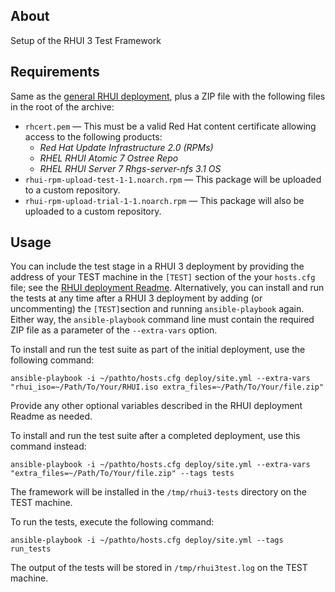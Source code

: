 About
---------------
Setup of the RHUI 3 Test Framework

Requirements
---------------
Same as the [general RHUI deployment](https://github.com/RedHatQE/rhui3-automation/blob/master/deploy/README.md), plus a ZIP file with the following files in the root of the archive:
* `rhcert.pem` — This must be a valid Red Hat content certificate allowing access to the following products:
  * _Red Hat Update Infrastructure 2.0 (RPMs)_
  * _RHEL RHUI Atomic 7 Ostree Repo_
  * _RHEL RHUI Server 7 Rhgs-server-nfs 3.1 OS_
* `rhui-rpm-upload-test-1-1.noarch.rpm` — This package will be uploaded to a custom repository.
* `rhui-rpm-upload-trial-1-1.noarch.rpm` — This package will also be uploaded to a custom repository.

Usage
--------
You can include the test stage in a RHUI 3 deployment by providing the address of your TEST machine in the `[TEST]` section of the your `hosts.cfg` file; see the [RHUI deployment Readme](https://github.com/RedHatQE/rhui3-automation/blob/master/deploy/README.md). Alternatively, you can install and run the tests at any time after a RHUI 3 deployment by adding (or uncommenting) the `[TEST]`section and running `ansible-playbook` again. Either way, the `ansible-playbook` command line must contain the required ZIP file as a parameter of the `--extra-vars` option.

To install and run the test suite as part of the initial deployment, use the following command:

`ansible-playbook -i ~/pathto/hosts.cfg deploy/site.yml --extra-vars "rhui_iso=~/Path/To/Your/RHUI.iso extra_files=~/Path/To/Your/file.zip"`

Provide any other optional variables described in the RHUI deployment Readme as needed.

To install and run the test suite after a completed deployment, use this command instead:

`ansible-playbook -i ~/pathto/hosts.cfg deploy/site.yml --extra-vars "extra_files=~/Path/To/Your/file.zip" --tags tests`

The framework will be installed in the `/tmp/rhui3-tests` directory on the TEST machine.

To run the tests, execute the following command:

`ansible-playbook -i ~/pathto/hosts.cfg deploy/site.yml --tags run_tests`

The output of the tests will be stored in `/tmp/rhui3test.log` on the TEST machine.
